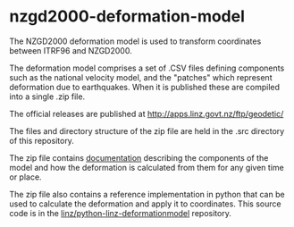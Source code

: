 # nzgd2000-deformation-model

The NZGD2000 deformation model is used to transform coordinates 
between ITRF96 and NZGD2000.  

The deformation model comprises a set of .CSV files defining components such as 
the national velocity model, and the "patches" which represent deformation due
to earthquakes.  When it is published these are compiled into a single .zip file. 

The official releases are published at http://apps.linz.govt.nz/ftp/geodetic/

The files and directory structure of the zip file are held in the .src directory
of this repository.  


The zip file contains [documentation](./src/documentation/NZGD2000DeformationModelFormat.pdf) 
describing the components of the model and how the deformation is
calculated from them for any given time or place.

The zip file also contains a reference implementation in python that 
can be used to calculate the deformation and apply it to coordinates.
This source code is in the [linz/python-linz-deformationmodel](https://github.com/linz/python-linz-deformationmodel) repository.
